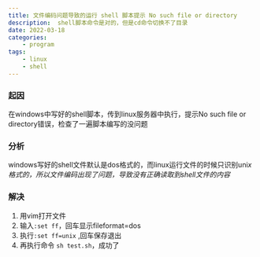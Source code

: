 ```yaml
---
title: 文件编码问题导致的运行 shell 脚本提示 No such file or directory
description:  shell脚本命令是对的，但是cd命令切换不了目录
date: 2022-03-18
categories:
    - program
tags:
    - linux
    - shell
---
```


### 起因

在windows中写好的shell脚本，传到linux服务器中执行，提示No such file or directory错误，检查了一遍脚本编写的没问题

### 分析

windows写好的shell文件默认是dos格式的，而linux运行文件的时候只识别uni*x格式的，所以文件编码出现了问题，导致没有正确读取到shell文件的内容*

### 解决

1. 用vim打开文件
2. 输入`:set ff`，回车显示fileformat=dos
3. 执行`:set ff=unix` ,回车保存退出
4. 再执行命令 `sh test.sh`，成功了